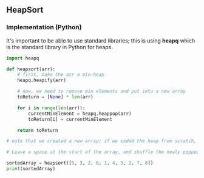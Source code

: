 
## HeapSort
### Implementation (Python)

It's important to be able to use standard libraries; this is using **heapq** which is the standard library in Python for heaps.

```py
import heapq

def heapsort(arr):
    # first, make the arr a min-heap
    heapq.heapify(arr)

    # now, we need to remove min elements and put into a new array
    toReturn = [None] * len(arr)

    for i in range(len(arr)):
        currentMinElement = heapq.heappop(arr)
        toReturn[i] = currentMinElement

    return toReturn

# note that we created a new array; if we coded the heap from scratch, then we can actually do this sort in-place. How?

# Leave a space at the start of the array, and shuffle the newly popped elements to there

sortedArray = heapsort([5, 3, 2, 6, 1, 4, 3, 2, 7, 8])
print(sortedArray)
```